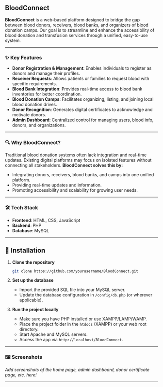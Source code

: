 ## BloodConnect

**BloodConnect** is a web-based platform designed to bridge the gap between blood donors, receivers, blood banks, and organizers of blood donation camps. Our goal is to streamline and enhance the accessibility of blood donation and transfusion services through a unified, easy-to-use system.

---

### ✨ Key Features

* **Donor Registration & Management**: Enables individuals to register as donors and manage their profiles.
* **Receiver Requests**: Allows patients or families to request blood with specific requirements.
* **Blood Bank Integration**: Provides real-time access to blood bank inventories for better coordination.
* **Blood Donation Camps**: Facilitates organizing, listing, and joining local blood donation drives.
* **Donor Recognition**: Generates digital certificates to acknowledge and motivate donors.
* **Admin Dashboard**: Centralized control for managing users, blood info, donors, and organizations.

---

### 🔍 Why BloodConnect?

Traditional blood donation systems often lack integration and real-time updates. Existing digital platforms may focus on isolated features without connecting all stakeholders.
**BloodConnect solves this by:**

* Integrating donors, receivers, blood banks, and camps into one unified platform.
* Providing real-time updates and information.
* Promoting accessibility and scalability for growing user needs.

---

### 🛠️ Tech Stack

* **Frontend**: HTML, CSS, JavaScript
* **Backend**: PHP
* **Database**: MySQL

---

## 🚀 Installation

1. **Clone the repository**

   ```bash
   git clone https://github.com/yourusername/BloodConnect.git
   ```

2. **Set up the database**

   * Import the provided SQL file into your MySQL server.
   * Update the database configuration in `/config/db.php` (or wherever applicable).

3. **Run the project locally**

   * Make sure you have PHP installed or use XAMPP/LAMP/WAMP.
   * Place the project folder in the `htdocs` (XAMPP) or your web root directory.
   * Start Apache and MySQL servers.
   * Access the app via `http://localhost/BloodConnect`.

---

### 🖼️ Screenshots

*Add screenshots of the home page, admin dashboard, donor certificate page, etc. here!*

---




